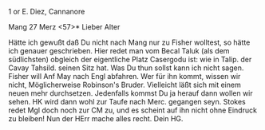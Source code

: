 <The Revd. S. Hebich>1 or E. Diez, Cannanore

 Mang 27 Merz <57>*
Lieber Alter

Hätte ich gewußt daß Du nicht nach Mang nur zu Fisher wolltest, so hätte ich genauer geschrieben. Hier redet man vom Becal Taluk (als dem südlichsten) obgleich der eigentliche Platz Casergodu ist: wie in Talip. der Cavay Tahsild. seinen Sitz hat. Was Du thun sollst kann ich nicht sagen. Fisher will Anf May nach Engl abfahren. Wer für ihn kommt, wissen wir nicht, Möglicherweise Robinson's Bruder. Vielleicht läßt sich mit einem neuen mehr durchsetzen. Jedenfalls kommst Du ja herauf dann wollen wir sehen. HK wird dann wohl zur Taufe nach Merc. gegangen seyn. Stokes redet Mgl doch noch zur CM zu, und es scheint auf ihn nicht ohne Eindruck zu bleiben! Nun der HErr mache alles recht.
 Dein HG.

